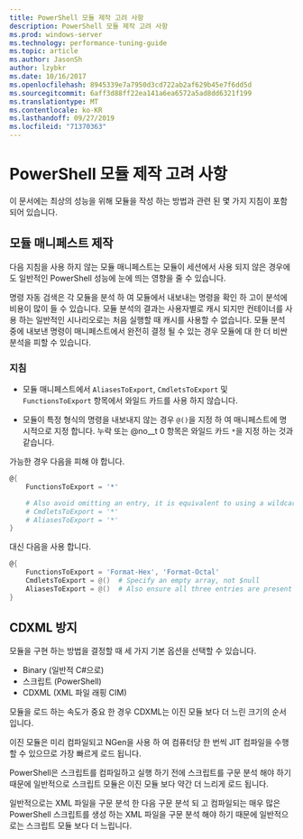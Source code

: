 ```yaml
---
title: PowerShell 모듈 제작 고려 사항
description: PowerShell 모듈 제작 고려 사항
ms.prod: windows-server
ms.technology: performance-tuning-guide
ms.topic: article
ms.author: JasonSh
author: lzybkr
ms.date: 10/16/2017
ms.openlocfilehash: 8945339e7a7950d3cd722ab2af629b45e7f6dd5d
ms.sourcegitcommit: 6aff3d88ff22ea141a6ea6572a5ad8dd6321f199
ms.translationtype: MT
ms.contentlocale: ko-KR
ms.lasthandoff: 09/27/2019
ms.locfileid: "71370363"
---
```

# <a name="powershell-module-authoring-considerations"></a>PowerShell 모듈 제작 고려 사항

이 문서에는 최상의 성능을 위해 모듈을 작성 하는 방법과 관련 된 몇 가지 지침이 포함 되어 있습니다.

## <a name="module-manifest-authoring"></a>모듈 매니페스트 제작

다음 지침을 사용 하지 않는 모듈 매니페스트는 모듈이 세션에서 사용 되지 않은 경우에도 일반적인 PowerShell 성능에 눈에 띄는 영향을 줄 수 있습니다.

명령 자동 검색은 각 모듈을 분석 하 여 모듈에서 내보내는 명령을 확인 하 고이 분석에 비용이 많이 들 수 있습니다.
모듈 분석의 결과는 사용자별로 캐시 되지만 컨테이너를 사용 하는 일반적인 시나리오로는 처음 실행할 때 캐시를 사용할 수 없습니다.
모듈 분석 중에 내보낸 명령이 매니페스트에서 완전히 결정 될 수 있는 경우 모듈에 대 한 더 비싼 분석을 피할 수 있습니다.

### <a name="guidelines"></a>지침

* 모듈 매니페스트에서 `AliasesToExport`, `CmdletsToExport` 및 `FunctionsToExport` 항목에서 와일드 카드를 사용 하지 않습니다.

* 모듈이 특정 형식의 명령을 내보내지 않는 경우 `@()`을 지정 하 여 매니페스트에 명시적으로 지정 합니다.
누락 또는 @no__t 0 항목은 와일드 카드 `*`을 지정 하는 것과 같습니다.

가능한 경우 다음을 피해 야 합니다.

```PowerShell
@{
    FunctionsToExport = '*'

    # Also avoid omitting an entry, it is equivalent to using a wildcard
    # CmdletsToExport = '*'
    # AliasesToExport = '*'
}
```

대신 다음을 사용 합니다.

```PowerShell
@{
    FunctionsToExport = 'Format-Hex', 'Format-Octal'
    CmdletsToExport = @()  # Specify an empty array, not $null
    AliasesToExport = @()  # Also ensure all three entries are present
}
```

## <a name="avoid-cdxml"></a>CDXML 방지

모듈을 구현 하는 방법을 결정할 때 세 가지 기본 옵션을 선택할 수 있습니다.

* Binary (일반적 C#으로)
* 스크립트 (PowerShell)
* CDXML (XML 파일 래핑 CIM)

모듈을 로드 하는 속도가 중요 한 경우 CDXML는 이진 모듈 보다 더 느린 크기의 순서입니다.

이진 모듈은 미리 컴파일되고 NGen을 사용 하 여 컴퓨터당 한 번씩 JIT 컴파일을 수행할 수 있으므로 가장 빠르게 로드 됩니다.

PowerShell은 스크립트를 컴파일하고 실행 하기 전에 스크립트를 구문 분석 해야 하기 때문에 일반적으로 스크립트 모듈은 이진 모듈 보다 약간 더 느리게 로드 됩니다.

일반적으로는 XML 파일을 구문 분석 한 다음 구문 분석 되 고 컴파일되는 매우 많은 PowerShell 스크립트를 생성 하는 XML 파일을 구문 분석 해야 하기 때문에 일반적으로는 스크립트 모듈 보다 더 느립니다.

